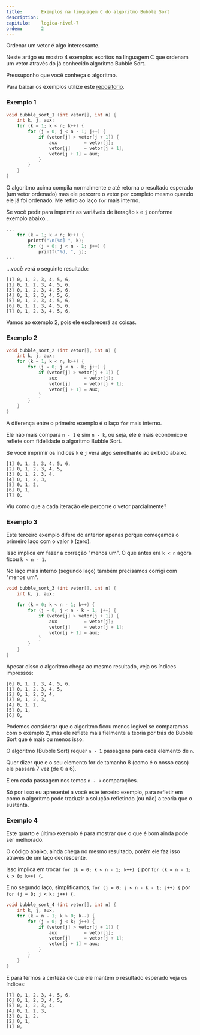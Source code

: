 ```yaml
---
title:       Exemplos na linguagem C do algoritmo Bubble Sort
description: 
capitulo:    logica-nivel-7
ordem:       2
---
```


Ordenar um vetor é algo interessante.

Neste artigo eu mostro 4 exemplos escritos na linguagem C que ordenam um vetor através do já conhecido algoritmo 
Bubble Sort.

Pressuponho que você conheça o algoritmo.

Para baixar os exemplos utilize este 
[repositorio](https://github.com/devfuria/c-exemplos/blob/master/ordenacao/bubble-sort.c).


### Exemplo 1

```c
void bubble_sort_1 (int vetor[], int n) {
    int k, j, aux;
    for (k = 1; k < n; k++) {
        for (j = 0; j < n - 1; j++) {
            if (vetor[j] > vetor[j + 1]) {
                aux          = vetor[j];
                vetor[j]     = vetor[j + 1];
                vetor[j + 1] = aux;
            }
        }
    }
}
```

O algoritmo acima compila normalmente e até retorna o resultado esperado (um vetor ordenado) mas ele percorre o vetor
por completo mesmo quando ele já foi ordenado. Me refiro ao laço `for` mais interno.

Se você pedir para imprimir as variáveis de iteração `k` e `j` conforme exemplo abaixo...

```c
...
    for (k = 1; k < n; k++) {
        printf("\n[%d] ", k);
        for (j = 0; j < n - 1; j++) {
            printf("%d, ", j);
...
```

...você verá o seguinte resultado:

    [1] 0, 1, 2, 3, 4, 5, 6,
    [2] 0, 1, 2, 3, 4, 5, 6,
    [3] 0, 1, 2, 3, 4, 5, 6,
    [4] 0, 1, 2, 3, 4, 5, 6,
    [5] 0, 1, 2, 3, 4, 5, 6,
    [6] 0, 1, 2, 3, 4, 5, 6,
    [7] 0, 1, 2, 3, 4, 5, 6,


Vamos ao exemplo 2, pois ele esclarecerá as coisas.



### Exemplo 2

```c
void bubble_sort_2 (int vetor[], int n) {
    int k, j, aux;
    for (k = 1; k < n; k++) {
        for (j = 0; j < n - k; j++) {
            if (vetor[j] > vetor[j + 1]) {
                aux          = vetor[j];
                vetor[j]     = vetor[j + 1];
                vetor[j + 1] = aux;
            }
        }
    }
}
```

A diferença entre o primeiro exemplo é o laço `for` mais interno.

Ele não mais compara `n - 1` e sim `n - k`, ou seja, ele é mais econômico e reflete com fidelidade o algoritmo 
Bubble Sort.

Se você imprimir os índices `k` e `j` verá algo semelhante ao exibido abaixo.

    [1] 0, 1, 2, 3, 4, 5, 6,
    [2] 0, 1, 2, 3, 4, 5,
    [3] 0, 1, 2, 3, 4,
    [4] 0, 1, 2, 3,
    [5] 0, 1, 2,
    [6] 0, 1,
    [7] 0,

Viu como que a cada iteração ele percorre o vetor parcialmente?



### Exemplo 3

Este terceiro exemplo difere do anterior apenas porque começamos o primeiro laço com o valor `0` (zero).

Isso implica em fazer a correção "menos um". O que antes era `k < n` agora ficou `k < n - 1`.

No laço mais interno (segundo laço) também precisamos corrigi com "menos um".

```c
void bubble_sort_3 (int vetor[], int n) {
    int k, j, aux;

    for (k = 0; k < n - 1; k++) {
        for (j = 0; j < n - k - 1; j++) {
            if (vetor[j] > vetor[j + 1]) {
                aux          = vetor[j];
                vetor[j]     = vetor[j + 1];
                vetor[j + 1] = aux;
            }
        }
    }
}
```

Apesar disso o algoritmo chega ao mesmo resultado, veja os índices impressos:

    [0] 0, 1, 2, 3, 4, 5, 6, 
    [1] 0, 1, 2, 3, 4, 5, 
    [2] 0, 1, 2, 3, 4, 
    [3] 0, 1, 2, 3, 
    [4] 0, 1, 2, 
    [5] 0, 1, 
    [6] 0,

Podemos considerar que o algoritmo ficou menos legível se comparamos com o exemplo 2, mas ele reflete mais fielmente a
teoria por trás do Bubble Sort que é mais ou menos isso:

O algoritmo (Bubble Sort) requer `n - 1` passagens para cada elemento de `n`.

Quer dizer que e o seu elemento for de tamanho 8 (como é o nosso caso) ele passará 7 vez (de 0 a 6).

E em cada passagem nos temos `n - k` comparações.

Só por isso eu apresentei a você este terceiro exemplo, para refletir em como o algorítmo pode traduzir a solução
refletindo (ou não) a teoria que o sustenta.


### Exemplo 4

Este quarto e último exemplo é para mostrar que o que é bom ainda pode ser melhorado.

O código abaixo, ainda chega no mesmo resultado, porém ele faz isso através de um laço decrescente.

Isso implica em trocar `for (k = 0; k < n - 1; k++) {` por `for (k = n - 1; k > 0; k++) {`.

E no segundo laço, simplificamos, `for (j = 0; j < n - k - 1; j++) {` por `for (j = 0; j < k; j++) {`.

```c
void bubble_sort_4 (int vetor[], int n) {
    int k, j, aux;
    for (k = n - 1; k > 0; k--) {
        for (j = 0; j < k; j++) {
            if (vetor[j] > vetor[j + 1]) {
                aux          = vetor[j];
                vetor[j]     = vetor[j + 1];
                vetor[j + 1] = aux;
            }
        }
    }
}
```

E para termos a certeza de que ele mantém o resultado esperado veja os índices:

    [7] 0, 1, 2, 3, 4, 5, 6,
    [6] 0, 1, 2, 3, 4, 5,
    [5] 0, 1, 2, 3, 4,
    [4] 0, 1, 2, 3,
    [3] 0, 1, 2,
    [2] 0, 1,
    [1] 0,

